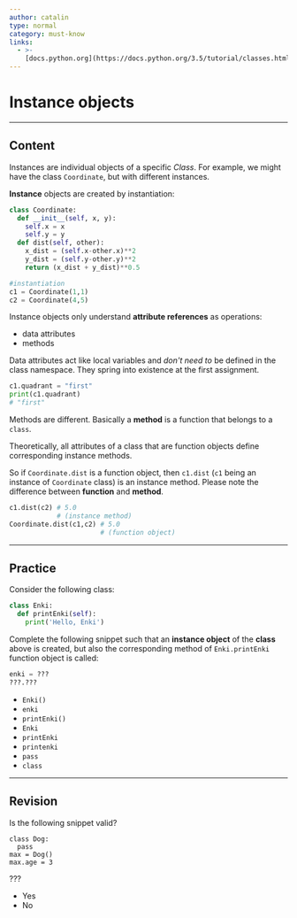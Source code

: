 ```yaml
---
author: catalin
type: normal
category: must-know
links:
  - >-
    [docs.python.org](https://docs.python.org/3.5/tutorial/classes.html#instance-objects){website}
---
```


# Instance objects


---

## Content

Instances are individual objects of a specific *Class*. For example, we might have the class `Coordinate`, but with different instances.  

**Instance** objects are created by instantiation:

```python
class Coordinate:
  def __init__(self, x, y):
    self.x = x
    self.y = y
  def dist(self, other):
    x_dist = (self.x-other.x)**2
    y_dist = (self.y-other.y)**2
    return (x_dist + y_dist)**0.5

#instantiation
c1 = Coordinate(1,1)
c2 = Coordinate(4,5)
```

Instance objects only understand **attribute references** as operations:

- data attributes
- methods

Data attributes act like local variables and *don't need to* be defined in the class namespace. They spring into existence at the first assignment.

```python
c1.quadrant = "first"
print(c1.quadrant)
# "first"
```

Methods are different. Basically a **method** is a function that belongs to a `class`.

Theoretically, all attributes of a class that are function objects define corresponding instance methods.

So if `Coordinate.dist` is a function object, then `c1.dist` (`c1` being an instance of `Coordinate` class) is an instance method. Please note the difference between **function** and **method**.

```python
c1.dist(c2) # 5.0
            # (instance method)
Coordinate.dist(c1,c2) # 5.0
                       # (function object)
```


---

## Practice

Consider the following class:

```python
class Enki:
  def printEnki(self):
    print('Hello, Enki')
```

Complete the following snippet such that an **instance object** of the **class** above is created, but also the corresponding method of `Enki.printEnki` function object is called:

```python
enki = ???
???.???
```

- `Enki()`
- `enki`
- `printEnki()`
- `Enki`
- `printEnki`
- `printenki`
- `pass`
- `class`


---

## Revision

Is the following snippet valid?

```plain-text
class Dog:
  pass
max = Dog()
max.age = 3
```

???

- Yes
- No
